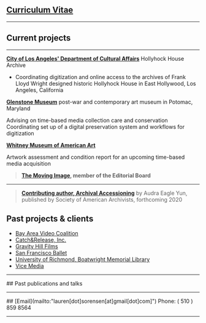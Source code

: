 
## [Curriculum Vitae](https://laurensorensen.github.io/CV_website.pdf)
<hr />

## Current projects
<hr />

**[City of Los Angeles' Department of Cultural Affairs](https://culturela.org/)** Hollyhock House Archive
* Coordinating digitization and online access to the archives of Frank Lloyd Wright designed historic Hollyhock House in East Hollywood, Los Angeles, California

**[Glenstone Museum](https://www.glenstone.org/)** post-war and contemporary art museum in Potomac, Maryland 

Advising on time-based media collection care and conservation
Coordinating set up of a digital preservation system and workflows for digitization

**[Whitney Museum of American Art](https://www.whitney.org/)**

Artwork assessment and condition report for an upcoming time-based media acquisition

>**[The Moving Image](https://www.upress.umn.edu/journal-division/journals/the-moving-image), member of the Editorial Board**
<hr /> 

>**[Contributing author, Archival Accessioning](https://twitter.com/accessionthis/status/989871137730408448)** by Audra Eagle Yun, published by Society of American Archivists, forthcoming 2020

## Past projects & clients
<ul>
	<li>
	<a href="https://bavc.org/preserve-media" target="_blank">Bay Area Video Coalition</a>
	</li>
	<li>
	<a href="https://catchandrelease.com/" target="_blank" data-content="https://catchandrelease.com/">Catch&amp;Release, Inc.</a>
	</li>
	<li>
	<a href="https://jemcohenfilms.com/" target="_blank">Gravity Hill Films</a>
	</li>
	<li>
	<a href="https://www.sfballet.org/" target="_blank">San Francisco Ballet</a>
	</li>
	<li>
	<a href="https://library.richmond.edu/" target="_blank">University of Richmond, Boatwright Memorial Library</a>
	</li>
	<li>
	<a href="https://www.imdb.com/title/tt8079498/" target="_blank">Vice Media</a>
	</li>
</ul>
<hr />
## Past publications and talks
<hr />
## [Email](mailto:"lauren[dot]sorensen[at]gmail[dot]com]")
Phone: ( 510 ) 859 8564
<hr />

